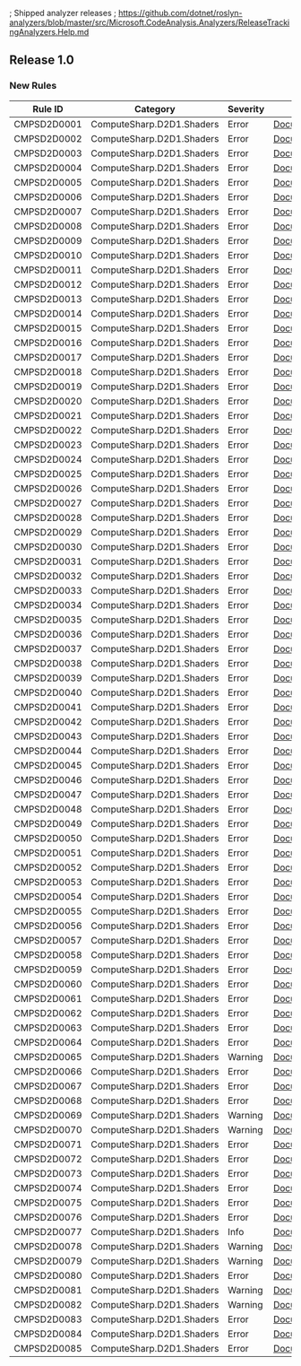 ; Shipped analyzer releases
; https://github.com/dotnet/roslyn-analyzers/blob/master/src/Microsoft.CodeAnalysis.Analyzers/ReleaseTrackingAnalyzers.Help.md

## Release 1.0

### New Rules

Rule ID | Category | Severity | Notes
--------|----------|----------|-------
CMPSD2D0001 | ComputeSharp.D2D1.Shaders | Error | [Documentation](https://github.com/Sergio0694/ComputeSharp)
CMPSD2D0002 | ComputeSharp.D2D1.Shaders | Error | [Documentation](https://github.com/Sergio0694/ComputeSharp)
CMPSD2D0003 | ComputeSharp.D2D1.Shaders | Error | [Documentation](https://github.com/Sergio0694/ComputeSharp)
CMPSD2D0004 | ComputeSharp.D2D1.Shaders | Error | [Documentation](https://github.com/Sergio0694/ComputeSharp)
CMPSD2D0005 | ComputeSharp.D2D1.Shaders | Error | [Documentation](https://github.com/Sergio0694/ComputeSharp)
CMPSD2D0006 | ComputeSharp.D2D1.Shaders | Error | [Documentation](https://github.com/Sergio0694/ComputeSharp)
CMPSD2D0007 | ComputeSharp.D2D1.Shaders | Error | [Documentation](https://github.com/Sergio0694/ComputeSharp)
CMPSD2D0008 | ComputeSharp.D2D1.Shaders | Error | [Documentation](https://github.com/Sergio0694/ComputeSharp)
CMPSD2D0009 | ComputeSharp.D2D1.Shaders | Error | [Documentation](https://github.com/Sergio0694/ComputeSharp)
CMPSD2D0010 | ComputeSharp.D2D1.Shaders | Error | [Documentation](https://github.com/Sergio0694/ComputeSharp)
CMPSD2D0011 | ComputeSharp.D2D1.Shaders | Error | [Documentation](https://github.com/Sergio0694/ComputeSharp)
CMPSD2D0012 | ComputeSharp.D2D1.Shaders | Error | [Documentation](https://github.com/Sergio0694/ComputeSharp)
CMPSD2D0013 | ComputeSharp.D2D1.Shaders | Error | [Documentation](https://github.com/Sergio0694/ComputeSharp)
CMPSD2D0014 | ComputeSharp.D2D1.Shaders | Error | [Documentation](https://github.com/Sergio0694/ComputeSharp)
CMPSD2D0015 | ComputeSharp.D2D1.Shaders | Error | [Documentation](https://github.com/Sergio0694/ComputeSharp)
CMPSD2D0016 | ComputeSharp.D2D1.Shaders | Error | [Documentation](https://github.com/Sergio0694/ComputeSharp)
CMPSD2D0017 | ComputeSharp.D2D1.Shaders | Error | [Documentation](https://github.com/Sergio0694/ComputeSharp)
CMPSD2D0018 | ComputeSharp.D2D1.Shaders | Error | [Documentation](https://github.com/Sergio0694/ComputeSharp)
CMPSD2D0019 | ComputeSharp.D2D1.Shaders | Error | [Documentation](https://github.com/Sergio0694/ComputeSharp)
CMPSD2D0020 | ComputeSharp.D2D1.Shaders | Error | [Documentation](https://github.com/Sergio0694/ComputeSharp)
CMPSD2D0021 | ComputeSharp.D2D1.Shaders | Error | [Documentation](https://github.com/Sergio0694/ComputeSharp)
CMPSD2D0022 | ComputeSharp.D2D1.Shaders | Error | [Documentation](https://github.com/Sergio0694/ComputeSharp)
CMPSD2D0023 | ComputeSharp.D2D1.Shaders | Error | [Documentation](https://github.com/Sergio0694/ComputeSharp)
CMPSD2D0024 | ComputeSharp.D2D1.Shaders | Error | [Documentation](https://github.com/Sergio0694/ComputeSharp)
CMPSD2D0025 | ComputeSharp.D2D1.Shaders | Error | [Documentation](https://github.com/Sergio0694/ComputeSharp)
CMPSD2D0026 | ComputeSharp.D2D1.Shaders | Error | [Documentation](https://github.com/Sergio0694/ComputeSharp)
CMPSD2D0027 | ComputeSharp.D2D1.Shaders | Error | [Documentation](https://github.com/Sergio0694/ComputeSharp)
CMPSD2D0028 | ComputeSharp.D2D1.Shaders | Error | [Documentation](https://github.com/Sergio0694/ComputeSharp)
CMPSD2D0029 | ComputeSharp.D2D1.Shaders | Error | [Documentation](https://github.com/Sergio0694/ComputeSharp)
CMPSD2D0030 | ComputeSharp.D2D1.Shaders | Error | [Documentation](https://github.com/Sergio0694/ComputeSharp)
CMPSD2D0031 | ComputeSharp.D2D1.Shaders | Error | [Documentation](https://github.com/Sergio0694/ComputeSharp)
CMPSD2D0032 | ComputeSharp.D2D1.Shaders | Error | [Documentation](https://github.com/Sergio0694/ComputeSharp)
CMPSD2D0033 | ComputeSharp.D2D1.Shaders | Error | [Documentation](https://github.com/Sergio0694/ComputeSharp)
CMPSD2D0034 | ComputeSharp.D2D1.Shaders | Error | [Documentation](https://github.com/Sergio0694/ComputeSharp)
CMPSD2D0035 | ComputeSharp.D2D1.Shaders | Error | [Documentation](https://github.com/Sergio0694/ComputeSharp)
CMPSD2D0036 | ComputeSharp.D2D1.Shaders | Error | [Documentation](https://github.com/Sergio0694/ComputeSharp)
CMPSD2D0037 | ComputeSharp.D2D1.Shaders | Error | [Documentation](https://github.com/Sergio0694/ComputeSharp)
CMPSD2D0038 | ComputeSharp.D2D1.Shaders | Error | [Documentation](https://github.com/Sergio0694/ComputeSharp)
CMPSD2D0039 | ComputeSharp.D2D1.Shaders | Error | [Documentation](https://github.com/Sergio0694/ComputeSharp)
CMPSD2D0040 | ComputeSharp.D2D1.Shaders | Error | [Documentation](https://github.com/Sergio0694/ComputeSharp)
CMPSD2D0041 | ComputeSharp.D2D1.Shaders | Error | [Documentation](https://github.com/Sergio0694/ComputeSharp)
CMPSD2D0042 | ComputeSharp.D2D1.Shaders | Error | [Documentation](https://github.com/Sergio0694/ComputeSharp)
CMPSD2D0043 | ComputeSharp.D2D1.Shaders | Error | [Documentation](https://github.com/Sergio0694/ComputeSharp)
CMPSD2D0044 | ComputeSharp.D2D1.Shaders | Error | [Documentation](https://github.com/Sergio0694/ComputeSharp)
CMPSD2D0045 | ComputeSharp.D2D1.Shaders | Error | [Documentation](https://github.com/Sergio0694/ComputeSharp)
CMPSD2D0046 | ComputeSharp.D2D1.Shaders | Error | [Documentation](https://github.com/Sergio0694/ComputeSharp)
CMPSD2D0047 | ComputeSharp.D2D1.Shaders | Error | [Documentation](https://github.com/Sergio0694/ComputeSharp)
CMPSD2D0048 | ComputeSharp.D2D1.Shaders | Error | [Documentation](https://github.com/Sergio0694/ComputeSharp)
CMPSD2D0049 | ComputeSharp.D2D1.Shaders | Error | [Documentation](https://github.com/Sergio0694/ComputeSharp)
CMPSD2D0050 | ComputeSharp.D2D1.Shaders | Error | [Documentation](https://github.com/Sergio0694/ComputeSharp)
CMPSD2D0051 | ComputeSharp.D2D1.Shaders | Error | [Documentation](https://github.com/Sergio0694/ComputeSharp)
CMPSD2D0052 | ComputeSharp.D2D1.Shaders | Error | [Documentation](https://github.com/Sergio0694/ComputeSharp)
CMPSD2D0053 | ComputeSharp.D2D1.Shaders | Error | [Documentation](https://github.com/Sergio0694/ComputeSharp)
CMPSD2D0054 | ComputeSharp.D2D1.Shaders | Error | [Documentation](https://github.com/Sergio0694/ComputeSharp)
CMPSD2D0055 | ComputeSharp.D2D1.Shaders | Error | [Documentation](https://github.com/Sergio0694/ComputeSharp)
CMPSD2D0056 | ComputeSharp.D2D1.Shaders | Error | [Documentation](https://github.com/Sergio0694/ComputeSharp)
CMPSD2D0057 | ComputeSharp.D2D1.Shaders | Error | [Documentation](https://github.com/Sergio0694/ComputeSharp)
CMPSD2D0058 | ComputeSharp.D2D1.Shaders | Error | [Documentation](https://github.com/Sergio0694/ComputeSharp)
CMPSD2D0059 | ComputeSharp.D2D1.Shaders | Error | [Documentation](https://github.com/Sergio0694/ComputeSharp)
CMPSD2D0060 | ComputeSharp.D2D1.Shaders | Error | [Documentation](https://github.com/Sergio0694/ComputeSharp)
CMPSD2D0061 | ComputeSharp.D2D1.Shaders | Error | [Documentation](https://github.com/Sergio0694/ComputeSharp)
CMPSD2D0062 | ComputeSharp.D2D1.Shaders | Error | [Documentation](https://github.com/Sergio0694/ComputeSharp)
CMPSD2D0063 | ComputeSharp.D2D1.Shaders | Error | [Documentation](https://github.com/Sergio0694/ComputeSharp)
CMPSD2D0064 | ComputeSharp.D2D1.Shaders | Error | [Documentation](https://github.com/Sergio0694/ComputeSharp)
CMPSD2D0065 | ComputeSharp.D2D1.Shaders | Warning | [Documentation](https://github.com/Sergio0694/ComputeSharp)
CMPSD2D0066 | ComputeSharp.D2D1.Shaders | Error | [Documentation](https://github.com/Sergio0694/ComputeSharp)
CMPSD2D0067 | ComputeSharp.D2D1.Shaders | Error | [Documentation](https://github.com/Sergio0694/ComputeSharp)
CMPSD2D0068 | ComputeSharp.D2D1.Shaders | Error | [Documentation](https://github.com/Sergio0694/ComputeSharp)
CMPSD2D0069 | ComputeSharp.D2D1.Shaders | Warning | [Documentation](https://github.com/Sergio0694/ComputeSharp)
CMPSD2D0070 | ComputeSharp.D2D1.Shaders | Warning | [Documentation](https://github.com/Sergio0694/ComputeSharp)
CMPSD2D0071 | ComputeSharp.D2D1.Shaders | Error | [Documentation](https://github.com/Sergio0694/ComputeSharp)
CMPSD2D0072 | ComputeSharp.D2D1.Shaders | Error | [Documentation](https://github.com/Sergio0694/ComputeSharp)
CMPSD2D0073 | ComputeSharp.D2D1.Shaders | Error | [Documentation](https://github.com/Sergio0694/ComputeSharp)
CMPSD2D0074 | ComputeSharp.D2D1.Shaders | Error | [Documentation](https://github.com/Sergio0694/ComputeSharp)
CMPSD2D0075 | ComputeSharp.D2D1.Shaders | Error | [Documentation](https://github.com/Sergio0694/ComputeSharp)
CMPSD2D0076 | ComputeSharp.D2D1.Shaders | Error | [Documentation](https://github.com/Sergio0694/ComputeSharp)
CMPSD2D0077 | ComputeSharp.D2D1.Shaders | Info | [Documentation](https://github.com/Sergio0694/ComputeSharp)
CMPSD2D0078 | ComputeSharp.D2D1.Shaders | Warning | [Documentation](https://github.com/Sergio0694/ComputeSharp)
CMPSD2D0079 | ComputeSharp.D2D1.Shaders | Warning | [Documentation](https://github.com/Sergio0694/ComputeSharp)
CMPSD2D0080 | ComputeSharp.D2D1.Shaders | Error | [Documentation](https://github.com/Sergio0694/ComputeSharp)
CMPSD2D0081 | ComputeSharp.D2D1.Shaders | Warning | [Documentation](https://github.com/Sergio0694/ComputeSharp)
CMPSD2D0082 | ComputeSharp.D2D1.Shaders | Warning | [Documentation](https://github.com/Sergio0694/ComputeSharp)
CMPSD2D0083 | ComputeSharp.D2D1.Shaders | Error | [Documentation](https://github.com/Sergio0694/ComputeSharp)
CMPSD2D0084 | ComputeSharp.D2D1.Shaders | Error | [Documentation](https://github.com/Sergio0694/ComputeSharp)
CMPSD2D0085 | ComputeSharp.D2D1.Shaders | Error | [Documentation](https://github.com/Sergio0694/ComputeSharp)
